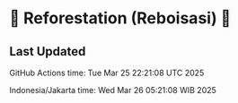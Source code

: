 
# 🌳 Reforestation (Reboisasi) 🌲

## Last Updated

GitHub Actions time: Tue Mar 25 22:21:08 UTC 2025

Indonesia/Jakarta time: Wed Mar 26 05:21:08 WIB 2025
